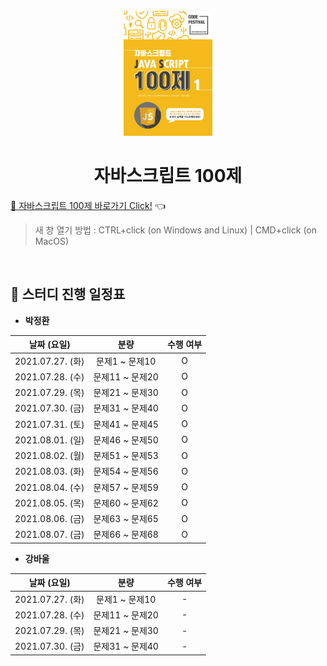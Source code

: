 <div align="center">
  <br />
  <img src="./images/js-100_logo.png" alt="JavaScript-100" height="200px" />
  <h1>자바스크립트 100제</h1>
</div>

[🔗 자바스크립트 100제 바로가기 Click!](https://www.notion.so/JS-100-94d97d294dd14c9b911a02c840fa9f2d) 👈

> 새 창 열기 방법 : CTRL+click (on Windows and Linux) | CMD+click (on MacOS)

<br />

## 📅 스터디 진행 일정표

- **박정환**

|   날짜 (요일)    |      분량       | 수행 여부 |
| :--------------: | :-------------: | :-------: |
| 2021.07.27. (화) | 문제1 ~ 문제10  |     O     |
| 2021.07.28. (수) | 문제11 ~ 문제20 |     O     |
| 2021.07.29. (목) | 문제21 ~ 문제30 |     O     |
| 2021.07.30. (금) | 문제31 ~ 문제40 |     O     |
| 2021.07.31. (토) | 문제41 ~ 문제45 |     O     |
| 2021.08.01. (일) | 문제46 ~ 문제50 |     O     |
| 2021.08.02. (월) | 문제51 ~ 문제53 |     O     |
| 2021.08.03. (화) | 문제54 ~ 문제56 |     O     |
| 2021.08.04. (수) | 문제57 ~ 문제59 |     O     |
| 2021.08.05. (목) | 문제60 ~ 문제62 |     O     |
| 2021.08.06. (금) | 문제63 ~ 문제65 |     O     |
| 2021.08.07. (금) | 문제66 ~ 문제68 |     O     |

- **강바울**

|   날짜 (요일)    |      분량       | 수행 여부 |
| :--------------: | :-------------: | :-------: |
| 2021.07.27. (화) | 문제1 ~ 문제10  |     -     |
| 2021.07.28. (수) | 문제11 ~ 문제20 |     -     |
| 2021.07.29. (목) | 문제21 ~ 문제30 |     -     |
| 2021.07.30. (금) | 문제31 ~ 문제40 |     -     |
